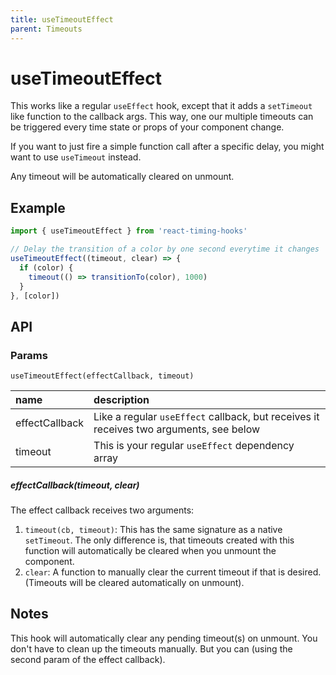 ```yaml
---
title: useTimeoutEffect
parent: Timeouts
---
```


# useTimeoutEffect

This works like a regular `useEffect` hook, except that it adds a `setTimeout` like function
to the callback args. This way, one our multiple timeouts can be triggered every time state or props of your component change.

If you want to just fire a simple function call after a specific delay, you might want to use `useTimeout` instead.

Any timeout will be automatically cleared on unmount.

## Example

```javascript
import { useTimeoutEffect } from 'react-timing-hooks'

// Delay the transition of a color by one second everytime it changes
useTimeoutEffect((timeout, clear) => {
  if (color) {
    timeout(() => transitionTo(color), 1000)
  }
}, [color])
```

## API

### Params

`useTimeoutEffect(effectCallback, timeout)`

| name           | description                                                          |
|:---------------|:---------------------------------------------------------------------|
| effectCallback | Like a regular `useEffect` callback, but receives it receives two arguments, see below |
| timeout        | This is your regular `useEffect` dependency array

##### effectCallback(timeout, clear)

The effect callback receives two arguments: 

1. `timeout(cb, timeout)`: This has the same signature as a native `setTimeout`. The only difference is, that timeouts created with this function will automatically be cleared when you unmount the component.
2. `clear`: A function to manually clear the current timeout if that is desired. (Timeouts will be cleared automatically on unmount).


## Notes

This hook will automatically clear any pending timeout(s) on unmount. You don't have to clean up the timeouts manually. But you can (using the second param of the effect callback).
